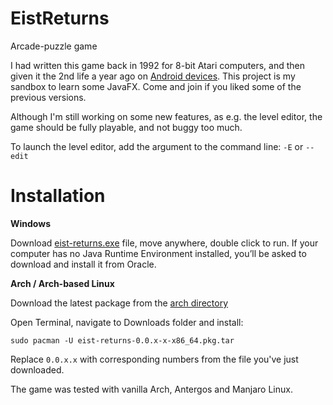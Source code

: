 # EistReturns
Arcade-puzzle game

I had written this game back in 1992 for 8-bit Atari computers, 
and then given it the 2nd life a year ago on [Android devices](https://play.google.com/store/apps/details?id=pl.nwg.dev.eist).
This project is my sandbox to learn some JavaFX. Come and join if you liked some of the previous 
versions.

Although I'm still working on some new features, as e.g. the level editor, 
the game should be fully playable, and not buggy too much.

To launch the level editor, add the argument to the command line: `-E` or `--edit`

Installation
===============

**Windows**

Download [eist-returns.exe](https://github.com/nwg-piotr/EistReturns/raw/master/windows/eist-returns.exe) file,
move anywhere, double click to run. If your computer has no Java Runtime Environment installed, 
you’ll be asked to download and install it from Oracle.

**Arch / Arch-based Linux**

Download the latest package from the [arch directory](https://github.com/nwg-piotr/EistReturns/tree/master/arch)

Open Terminal, navigate to Downloads folder and install:

`sudo pacman -U eist-returns-0.0.x-x-x86_64.pkg.tar`

Replace `0.0.x.x` with corresponding numbers from the file you've just downloaded.

The game was tested with vanilla Arch, Antergos and Manjaro Linux.